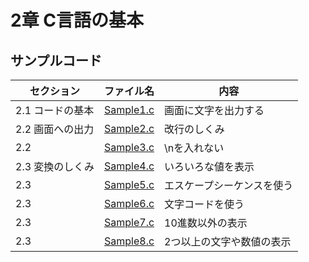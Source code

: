 # 2章 C言語の基本
## サンプルコード
| セクション | ファイル名 | 内容 |
| ---      | ---      | ---       |
| 2.1 コードの基本 | [Sample1.c](https://github.com/202408pythonciot/C_lang/blob/main/Lesson_02/Sample/Sample1.c) | 画面に文字を出力する |
| 2.2 画面への出力| [Sample2.c](https://github.com/202408pythonciot/C_lang/blob/main/Lesson_02/Sample/Sample2.c) | 改行のしくみ |
| 2.2 | [Sample3.c](https://github.com/202408pythonciot/C_lang/blob/main/Lesson_02/Sample/Sample3.c) | \nを入れない |
| 2.3 変換のしくみ | [Sample4.c](https://github.com/202408pythonciot/C_lang/blob/main/Lesson_02/Sample/Sample4.c) | いろいろな値を表示 |
| 2.3 | [Sample5.c](https://github.com/202408pythonciot/C_lang/blob/main/Lesson_02/Sample/Sample5.c) | エスケープシーケンスを使う |
| 2.3 | [Sample6.c](https://github.com/202408pythonciot/C_lang/blob/main/Lesson_02/Sample/Sample6.c) | 文字コードを使う |
| 2.3 | [Sample7.c](https://github.com/202408pythonciot/C_lang/blob/main/Lesson_02/Sample/Sample7.c) | 10進数以外の表示 |
| 2.3 | [Sample8.c](https://github.com/202408pythonciot/C_lang/blob/main/Lesson_02/Sample/Sample8.c) | 2つ以上の文字や数値の表示 |


